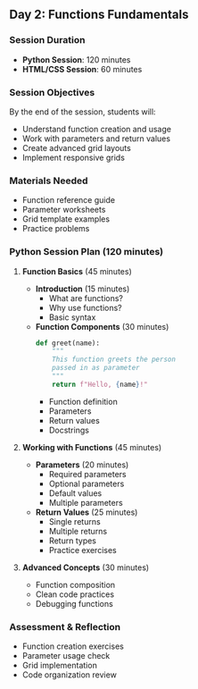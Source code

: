 ## Day 2: Functions Fundamentals
### Session Duration
- **Python Session**: 120 minutes
- **HTML/CSS Session**: 60 minutes

### Session Objectives
By the end of the session, students will:
- Understand function creation and usage
- Work with parameters and return values
- Create advanced grid layouts
- Implement responsive grids

### Materials Needed
- Function reference guide
- Parameter worksheets
- Grid template examples
- Practice problems

### Python Session Plan (120 minutes)
1. **Function Basics** (45 minutes)
   - **Introduction** (15 minutes)
     - What are functions?
     - Why use functions?
     - Basic syntax
   - **Function Components** (30 minutes)
     ```python
     def greet(name):
         """
         This function greets the person
         passed in as parameter
         """
         return f"Hello, {name}!"
     ```
     - Function definition
     - Parameters
     - Return values
     - Docstrings

2. **Working with Functions** (45 minutes)
   - **Parameters** (20 minutes)
     - Required parameters
     - Optional parameters
     - Default values
     - Multiple parameters
   - **Return Values** (25 minutes)
     - Single returns
     - Multiple returns
     - Return types
     - Practice exercises

3. **Advanced Concepts** (30 minutes)
   - Function composition
   - Clean code practices
   - Debugging functions

### Assessment & Reflection
- Function creation exercises
- Parameter usage check
- Grid implementation
- Code organization review
